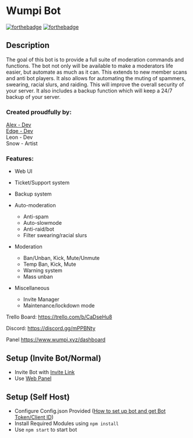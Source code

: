 Wumpi Bot
=========
[![forthebadge](https://forthebadge.com/images/badges/made-with-javascript.svg)](https://nodejs.org/en/) [![forthebadge](https://forthebadge.com/images/badges/for-you.svg)](https://wumpi.xyz)

## Description
The goal of this bot is to provide a full suite of moderation commands and functions. The bot not only will be available to make a moderators life easier, but automate as much as it can. This extends to new member scans and anti bot players. It also allows for automating the muting of spammers, swearing, racial slurs, and raiding. This will improve the overall security of your server. It also includes a backup function which will keep a 24/7 backup of your server.

### Created proudfully by:
[Alex - Dev](https://github.com/alex5219/)  
[Edqe - Dev](https://github.com/ZeroTimez/)  
Leon - Dev  
Snow - Artist  

### Features:
- Web UI
- Ticket/Support system
- Backup system
- Auto-moderation
  - Anti-spam
  - Auto-slowmode
  - Anti-raid/bot
  - Filter swearing/racial slurs
  
- Moderation
  - Ban/Unban, Kick, Mute/Unmute
  - Temp Ban, Kick, Mute
  - Warning system
  - Mass unban
  
- Miscellaneous
  - Invite Manager
  - Maintenance/lockdown mode


Trello Board:
https://trello.com/b/CaDseHu8

Discord:
https://discord.gg/mPPBNty

Panel
https://www.wumpi.xyz/dashboard

## Setup (Invite Bot/Normal)
- Invite Bot with [Invite Link](https://discordapp.com/oauth2/authorize?client_id=592568340485111827&permissions=8&scope=bot)
- Use [Web Panel](https://www.wumpi.xyz/dashboard)

## Setup (Self Host)
- Configure Config.json Provided ([How to set up bot and get Bot Token/Client ID](https://github.com/alex5219/Wumpi/blob/master/BotTokenAndID.md/))
- Install Required Modules using `npm install`
- Use `npm start` to start bot

